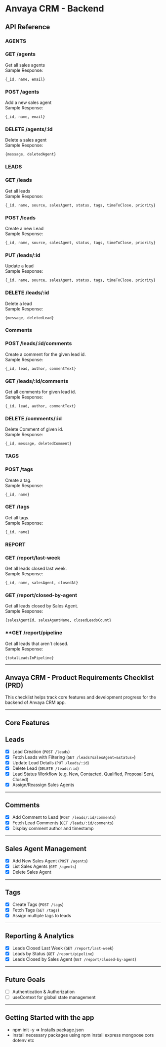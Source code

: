 # Anvaya CRM - Backend

## API Reference
### AGENTS
### **GET /agents**<br>
Get all sales agents<br>
Sample Response:<br>
```
{_id, name, email}
```
### **POST /agents**<br>
Add a new sales agent<br>
Sample Response:<br>
```
{_id, name, email}
```
### **DELETE /agents/:id**<br>
Delete a sales agent<br>
Sample Response:<br>
```
{message, deletedAgent}
```

### LEADS
### **GET /leads**<br>
Get all leads<br>
Sample Response:<br>
```
{_id, name, source, salesAgent, status, tags, timeToClose, priority}
```
### **POST /leads**<br>
Create a new Lead<br>
Sample Response:<br>
```
{_id, name, source, salesAgent, status, tags, timeToClose, priority}
```
### **PUT /leads/:id**<br>
Update a lead<br>
Sample Response:<br>
```
{_id, name, source, salesAgent, status, tags, timeToClose, priority}
```
### **DELETE /leads/:id**<br>
Delete a lead<br>
Sample Response:<br>
```
{message, deletedLead}
```

### Comments
### **POST /leads/:id/comments**<br>
Create a comment for the given lead id.<br>
Sample Response:<br>
```
{_id, lead, author, commentText}
```
### **GET /leads/:id/comments**<br>
Get all comments for given lead id.<br>
Sample Response:<br>
```
{_id, lead, author, commentText}
```
### **DELETE /comments/:id**<br>
Delete Comment of given id.<br>
Sample Response:<br>
```
{_id, message, deletedComment}
```

### TAGS
### **POST /tags**<br>
Create a tag.<br>
Sample Response:<br>
```
{_id, name}
```
### **GET /tags**<br>
Get all tags.<br>
Sample Response:<br>
```
{_id, name}
```

### REPORT
### **GET /report/last-week**<br>
Get all leads closed last week.<br>
Sample Response:<br>
```
{_id, name, salesAgent, closedAt}
```
### **GET /report/closed-by-agent**<br>
Get all leads closed by Sales Agent.<br>
Sample Response:<br>
```
{salesAgentId, salesAgentName, closedLeadsCount}
```
### **GET /report/pipeline<br>
Get all leads that aren't closed.<br>
Sample Response:<br>
```
{totalLeadsInPipeline}
```

---

## Anvaya CRM - Product Requirements Checklist (PRD)

This checklist helps track core features and development progress for the backend of Anvaya CRM app.

---

## Core Features
## Leads
- [x] Lead Creation (`POST /leads`)
- [x] Fetch Leads with Filtering (`GET /leads?salesAgent=&status=`)
- [x] Update Lead Details (`PUT /leads/:id`)
- [x] Delete Lead (`DELETE /leads/:id`)
- [x] Lead Status Workflow (e.g. New, Contacted, Qualified, Proposal Sent, Closed)
- [x] Assign/Reassign Sales Agents

---

## Comments

- [x] Add Comment to Lead (`POST /leads/:id/comments`)
- [x] Fetch Lead Comments (`GET /leads/:id/comments`)
- [x] Display comment author and timestamp

---

## Sales Agent Management

- [x] Add New Sales Agent (`POST /agents`)
- [x] List Sales Agents (`GET /agents`)
- [x] Delete Sales Agent

---

## Tags

- [x] Create Tags (`POST /tags`)
- [x] Fetch Tags (`GET /tags`)
- [x] Assign multiple tags to leads

---

## Reporting & Analytics

- [x] Leads Closed Last Week (`GET /report/last-week`)
- [x] Leads by Status (`GET /report/pipeline`)
- [x] Leads Closed by Sales Agent (`GET /report/closed-by-agent`)

---

## Future Goals

- [ ] Authentication & Authorization
- [ ] useContext for global state management

---

## Getting Started with the app
- npm init -y => Installs package.json
- Install necessary packages using npm install express mongoose cors dotenv etc
  
